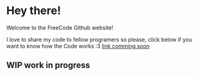 <h1>Hey there!</h1>

Welcome to the FreeCode Github website!

I love to share my code to fellow programers so please, click below if you want to know how the Code works :3
<a href = "/code_for_freecode.md">link comming soon</a>
<h2>WIP work in progress</h2>
